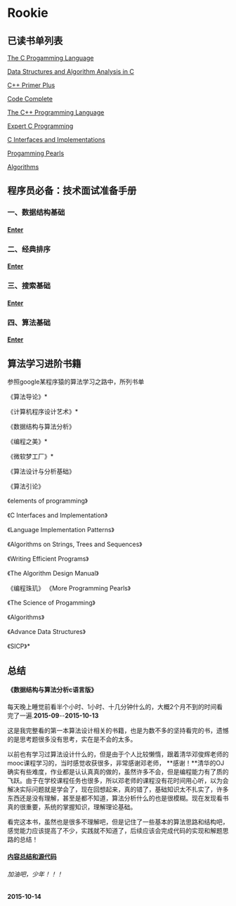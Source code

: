 # Rookie
## 已读书单列表<a name = "book"> </a>
[The C Progamming Language](https://github.com/ywang2014/Rookie/tree/master/Src/c_programming_language)

[Data Structures and Algorithm Analysis in C](https://github.com/ywang2014/Rookie/tree/master/Src/dsa)

[C++ Primer Plus](https://github.com/ywang2014/Rookie/tree/master/Src/c_plus_plus_primer_plus)

[Code Complete](https://github.com/ywang2014/Rookie/tree/master/Src/code_complete)

[The C++ Programming Language](https://github.com/ywang2014/Rookie/tree/master/Src/The_Cpp_Programming_Language)

[Expert C Programming](https://github.com/ywang2014/Rookie/tree/master/Src/expert_c)

[C Interfaces and Implementations](https://github.com/ywang2014/Rookie/tree/master/Src/CInterfacesAndImplementations)

[Progamming Pearls](https://github.com/ywang2014/Rookie/tree/master/Src/ProgrammingPearls)

[Algorithms](https://github.com/ywang2014/Rookie/tree/master/Src/Algorithms)


## 程序员必备：技术面试准备手册

### 一、数据结构基础
#### [Enter](https://github.com/ywang2014/Rookie/blob/master/Blogs/DS%26A/BasicDataStructure.md)

### 二、经典排序
#### [Enter](https://github.com/ywang2014/Rookie/blob/master/Blogs/DS%26A/Sort.md "Title")  

### 三、搜索基础
#### [Enter](https://github.com/ywang2014/Rookie/blob/master/Blogs/DS%26A/Search.md "Title")  

### 四、算法基础
#### [Enter](https://github.com/ywang2014/Rookie/blob/master/Blogs/DS%26A/Algorithm.md "Title")  


## 算法学习进阶书籍
参照google某程序猿的算法学习之路中，所列书单

《算法导论》*

《计算机程序设计艺术》*

《数据结构与算法分析》

《编程之美》*

《微软梦工厂》*

《算法设计与分析基础》

《算法引论》

《elements of programming》

《C Interfaces and Implementation》

《Language Implementation Patterns》

《Algorithms on Strings, Trees and Sequences》

《Writing Efficient Programs》

《The Algorithm Design Manual》

《编程珠玑》	《More Programming Pearls》

《The Science of Progamming》

《Algorithms》

《Advance Data Structures》

《SICP》*

## 总结
#### 《数据结构与算法分析c语言版》
每天晚上睡觉前看半个小时、1小时、十几分钟什么的，大概2个月不到的时间看完了一遍.**2015-09**--**2015-10-13**

这是我完整看的第一本算法设计相关的书籍，也是为数不多的坚持看完的书，遗憾的是思考题很多没有思考，实在是不会的太多。

以前也有学习过算法设计什么的，但是由于个人比较懒惰，跟着清华邓俊辉老师的mooc课程学习的，当时感觉收获很多，非常感谢邓老师，
**感谢！**清华的OJ确实有些难度，作业都是认认真真的做的，虽然许多不会，但是编程能力有了质的飞跃。由于在学校课程任务也很多，所以邓老师的课程没有花时间用心听，以为会解决实际问题就是学会了，现在回想起来，真的错了，基础知识太不扎实了，许多东西还是没有理解，甚至是都不知道，算法分析什么的也是很模糊。现在发现看书真的很重要，系统的掌握知识，理解理论基础。

看完这本书，虽然也是很多不理解吧，但是记住了一些基本的算法思路和结构吧，感觉能力应该提高了不少，实践就不知道了，后续应该会完成代码的实现和解题思路的总结！

#### [内容总结和源代码](https://github.com/ywang2014/Rookie/blob/master/DS&&AA-Weiss.md)

###### 加油吧，少年！！！
**2015-10-14**
